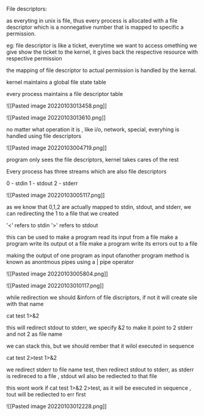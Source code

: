 File descriptors:

as everyting in unix is file, thus every process is allocated with a file descriptor which is a nonnegative number that is mapped to specific a permission.

eg: file descriptor is like a ticket, everytime we want to access omething we give show the ticket to the kernel, it gives back the respective resource with respective permission

the mapping of file descriptor to actual permission is handled by the kernal.

kernel maintains a global file state table

every process maintains a file descriptor table

![[Pasted image 20220103013458.png]]

![[Pasted image 20220103013610.png]]

no matter what operation it is , like i/o, network, special, everyhing is handled using file descriptors

![[Pasted image 20220103004719.png]]

program only sees the file descriptors, kernel takes cares of the rest


Every process has three streams which are also file descriptors

0 - stdin
1 - stdout
2 - stderr

![[Pasted image 20220103005117.png]]

as we know that 0,1,2 are actually mapped to stdin, stdout, and stderr, we can redirecting the 1 to a file that we created

'<' refers to stdin
'>' refers to stdout

this can be used to 
make a program read its input from a file
make a program write its output ot a file
make a program write its errors out to a file

making the output of one program as input ofanother program method is known as anontmous pipes using a | pipe operator

![[Pasted image 20220103005804.png]]


![[Pasted image 20220103010117.png]]

while redirection we should &inforn of file discriptors, if not it will create sile with that name

cat test 1>&2

this will redirect stdout to stderr, we specify &2 to make it point to 2 stderr and not 2 as file name

we can stack this, but we should rember that it wilol executed in sequence

cat test 2>test 1>&2

we redirect stderr to file name test, then redirect stdout to stderr, as stderr is redireced to a file , stdout wil also be rediected to that file

 this wont work if cat test 1>&2 2>test, as it will be executed in sequence , tout will be rediected to err first
 
 
 ![[Pasted image 20220103012228.png]]
 
 


